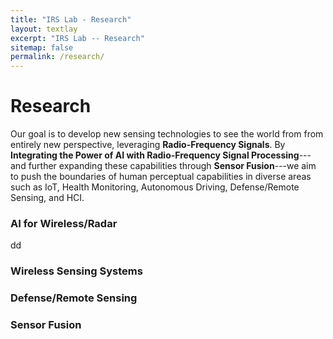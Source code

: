 ```yaml
---
title: "IRS Lab - Research"
layout: textlay
excerpt: "IRS Lab -- Research"
sitemap: false
permalink: /research/
---
```


# Research
Our goal is to develop new sensing technologies to see the world from from entirely new perspective, leveraging <strong>Radio-Frequency Signals</strong>. By <strong>Integrating the Power of AI with Radio-Frequency Signal Processing</strong>---and further expanding these capabilities through <strong>Sensor Fusion</strong>---we aim to push the boundaries of human perceptual capabilities in diverse areas such as IoT, Health Monitoring, Autonomous Driving, Defense/Remote Sensing, and HCI.

### AI for Wireless/Radar
dd

### Wireless Sensing Systems

### Defense/Remote Sensing

### Sensor Fusion

<br><br>

